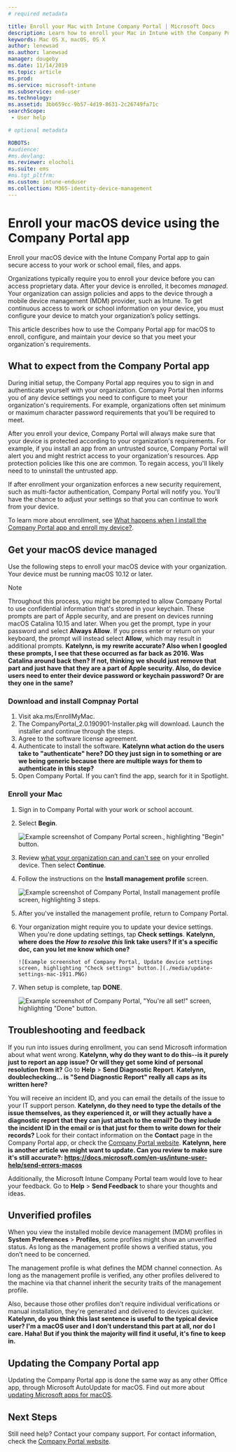 ```yaml
---
# required metadata

title: Enroll your Mac with Intune Company Portal | Microsoft Docs
description: Learn how to enroll your Mac in Intune with the Company Portal app.
keywords: Mac OS X, macOS, OS X
author: lenewsad
ms.author: lanewsad
manager: dougeby
ms.date: 11/14/2019
ms.topic: article
ms.prod:
ms.service: microsoft-intune
ms.subservice: end-user
ms.technology:
ms.assetid: 3bb659cc-9b57-4d19-8631-2c26749fa71c
searchScope:
 - User help

# optional metadata

ROBOTS:  
#audience:
#ms.devlang:
ms.reviewer: elocholi
ms.suite: ems
#ms.tgt_pltfrm:
ms.custom: intune-enduser
ms.collection: M365-identity-device-management
---
```


# Enroll your macOS device using the Company Portal app  

Enroll your macOS device with the Intune Company Portal app to gain secure access to your work or school email, files, and apps.

Organizations typically require you to enroll your device before you can access proprietary data. After your device is enrolled, it becomes *managed*. Your organization can assign policies and apps to the device through a mobile device management (MDM) provider, such as Intune. To get continuous access to work or school information on your device, you must configure your device to match your organization’s policy settings.  

This article describes how to use the Company Portal app for macOS to enroll, configure, and maintain your device so that you meet your organization's requirements.  


## What to expect from the Company Portal app

During initial setup, the Company Portal app requires you to sign in and authenticate yourself with your organization. Company Portal then informs you of any device settings you need to configure to meet your organization's requirements. For example, organizations often set minimum or maximum character password requirements that you'll be required to meet.    

After you enroll your device, Company Portal will always make sure that your device is protected according to your organization's requirements. For example, if you install an app from an untrusted source, Company Portal will alert you and might restrict access to your organization's resources. App protection policies like this one are common. To regain access, you'll likely need to to uninstall the untrusted app. 

If after enrollment your organization enforces a new security requirement, such as multi-factor authentication, Company Portal will notify you. You'll have the chance to adjust your settings so that you can continue to work from your device.  

To learn more about enrollment, see [What happens when I install the Company Portal app and enroll my device?](what-happens-if-you-install-the-Company-Portal-app-and-enroll-your-device-in-intune-macos.md).  

## Get your macOS device managed  
Use the following steps to enroll your macOS device with your organization. Your device must be running macOS 10.12 or later.   

> [!NOTE]
> Throughout this process, you might be prompted to allow Company Portal to use confidential information that's stored in your keychain. These prompts are part of Apple security, and are present on devices running macOS Catalina 10.15 and later. When you get the prompt, type in your password and select **Always Allow**. If you press enter or return on your keyboard, the prompt will instead select **Allow**, which may result in additional prompts.  **Katelynn, is my rewrite accurate? Also when I googled these prompts, I see that these occurred as far back as 2016. Was Catalina around back then? If not, thinking we should just remove that part and just have that they are a part of Apple security. Also, do device users need to enter their device password or keychain password? Or are they one in the same?**

### Download and install Compnay Portal  
1. Visit aka.ms/EnrollMyMac.  
2. The CompanyPortal_2.0.190901-Installer.pkg will download. Launch the installer and continue through the steps. 
3. Agree to the software license agreement. 
4. Authenticate to install the software.   **Katelynn what action do the users take to "authenticate" here? DO they just sign in to something or are we being generic because there are multiple ways for them to authenticate in this step?**
5. Open Company Portal. If you can’t find the app, search for it in Spotlight.  


### Enroll your Mac  


1. Sign in to Company Portal with your work or school account.  
2. Select **Begin**.  

    ![Example screenshot of Company Portal screen., highlighting "Begin" button.](./media/company-portal-mac-begin-1911.PNG)  
3. Review [what your organization can and can't see](what-info-can-your-company-see-when-you-enroll-your-device-in-intune.md) on your enrolled device. Then select **Continue**.  
4. Follow the instructions on the **Install management profile** screen.  

    ![Example screenshot of Company Portal, Install management profile screen, highlighting 3 steps.](./media/install-mgmt-profile-mac-1911.PNG)  
5. After you've installed the management profile, return to Company Portal.   
6. Your organization might require you to update your device settings. When you're done updating settings, tap **Check settings**.    **Katelynn, where does the *How to resolve this* link take users? If it's a specific doc, can you let me know which one?**  

       ![Example screenshot of Company Portal, Update device settings screen, highlighting "Check settings" button.](./media/update-settings-mac-1911.PNG)  
7. When setup is complete, tap **DONE**.  

   ![Example screenshot of Company Portal, "You're all set!" screen, highlighting "Done" button.](./media/setup-done-mac-1911.PNG)  


 ## Troubleshooting and feedback   

If you run into issues during enrollment, you can send Microsoft information about what went wrong. **Katelynn, why do they want to do this--is it purely just to report an app issue? Or will they get some kind of personal resolution from it?**  Go to **Help** > **Send Diagnostic Report**.     **Katelynn, doublechecking... is "Send Diagnostic Report" really all caps as its written here?**

You will receive an incident ID, and you can email the details of the issue to your IT support person.  **Katelynn, do they need to type the details of the issue themselves, as they experienced it, or will they actually have a diagnostic report that they can just attach to the email? Do they include the incident ID in the email or is that just for them to write down for their records?** Look for their contact information on the **Contact** page in the Company Portal app, or check the [Company Portal website](https://go.microsoft.com/fwlink/?linkid=2010980).  **Katelynn, here is another article we might want to update. Can you review to make sure it's still accurate?: https://docs.microsoft.com/en-us/intune-user-help/send-errors-macos**  
 

Additionally, the Microsoft Intune Company Portal team would love to hear your feedback. Go to **Help** > **Send Feedback** to share your thoughts and ideas.  

## Unverified profiles  
When you view the installed mobile device management (MDM) profiles in **System Preferences** > **Profiles**, some profiles might show an unverified status. As long as the management profile shows a verified status, you don’t need to be concerned.  

The management profile is what defines the MDM channel connection. As long as the management profile is verified, any other profiles delivered to the machine via that channel inherit the security traits of the management profile.  

Also, because those other profiles don’t require individual verifications or manual installation, they're generated and delivered to devices quicker.   **Katelynn, do you think this last sentence is useful to the typical device user? I'm a macOS user and I don't understand this part at all, nor do I care. Haha! But if you think the majority will find it useful, it's fine to keep in.** 

## Updating the Company Portal app

Updating the Company Portal app is done the same way as any other Office app, through Microsoft AutoUpdate for macOS. Find out more about [updating Microsoft apps for macOS](https://support.office.com/article/Check-for-Office-for-Mac-updates-automatically-bfd1e497-c24d-4754-92ab-910a4074d7c1).  

## Next Steps  
Still need help? Contact your company support. For contact information, check the [Company Portal website](https://go.microsoft.com/fwlink/?linkid=2010980).   


